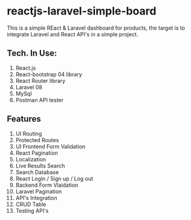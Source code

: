 # reactjs-laravel-simple-board
This is a simple REact & Laravel dashboard for products, the target is to integrate Laravel and React API's in a simple project.

## Tech. In Use:
1. React.js
2. React-bootstrap 04 library
3. React Router library
5. Laravel 08
6. MySql
7. Postman API tester


## Features
1. UI Routing
2. Protected Routes
3. UI Frontend Form Validation
4. React Pagination
5. Localization
6. Live Results Search
7. Search Database
8. React Login / Sign up / Log out
9. Backend Form Vlaidation
10. Laravel Pagination
11. API's Integration
12. CRUD Table
13. Testing API's
